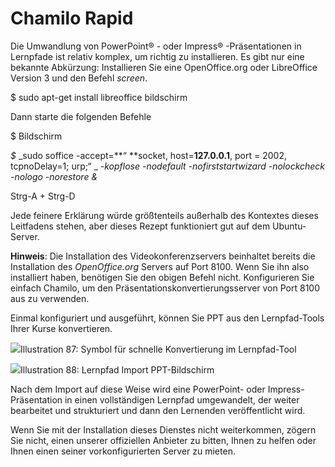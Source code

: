 
# Chamilo Rapid

Die Umwandlung von PowerPoint® - oder Impress® -Präsentationen in Lernpfade ist relativ komplex, um richtig zu installieren. Es gibt nur eine bekannte Abkürzung: Installieren Sie eine OpenOffice.org oder LibreOffice Version 3 und den Befehl _screen_.

$ sudo apt-get install libreoffice bildschirm

Dann starte die folgenden Befehle

$ Bildschirm

_$_ _sudo soffice -accept=**“ **socket, host=**127.0.0.1**, port = 2002, tcpnoDelay=1; urp;“ _ _-kopflose -nodefault_ _-nofirststartwizard_ _-nolockcheck -nologo_ _-norestore_ _&_

Strg-A + Strg-D

Jede feinere Erklärung würde größtenteils außerhalb des Kontextes dieses Leitfadens stehen, aber dieses Rezept funktioniert gut auf dem Ubuntu-Server.

**Hinweis**: Die Installation des Videokonferenzservers beinhaltet bereits die Installation des _OpenOffice.org_ Servers auf Port 8100. Wenn Sie ihn also installiert haben, benötigen Sie den obigen Befehl nicht. Konfigurieren Sie einfach Chamilo, um den Präsentationskonvertierungsserver von Port 8100 aus zu verwenden.

Einmal konfiguriert und ausgeführt, können Sie PPT aus den Lernpfad-Tools Ihrer Kurse konvertieren.

![](../../.gitbook/assets/images66%20%282%29.png)Illustration 87: Symbol für schnelle Konvertierung im Lernpfad-Tool

![](../../.gitbook/assets/images67%20%282%29.png)Illustration 88: Lernpfad Import PPT-Bildschirm

Nach dem Import auf diese Weise wird eine PowerPoint- oder Impress-Präsentation in einen vollständigen Lernpfad umgewandelt, der weiter bearbeitet und strukturiert und dann den Lernenden veröffentlicht wird.

Wenn Sie mit der Installation dieses Dienstes nicht weiterkommen, zögern Sie nicht, einen unserer offiziellen Anbieter zu bitten, Ihnen zu helfen oder Ihnen einen seiner vorkonfigurierten Server zu mieten.